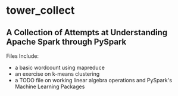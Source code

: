 # tower_collect

A Collection of Attempts at Understanding Apache Spark through PySpark
----
Files Include:
 - a basic wordcount using mapreduce
 - an exercise on k-means clustering
 - a TODO file on working linear algebra operations and PySpark's Machine Learning Packages

